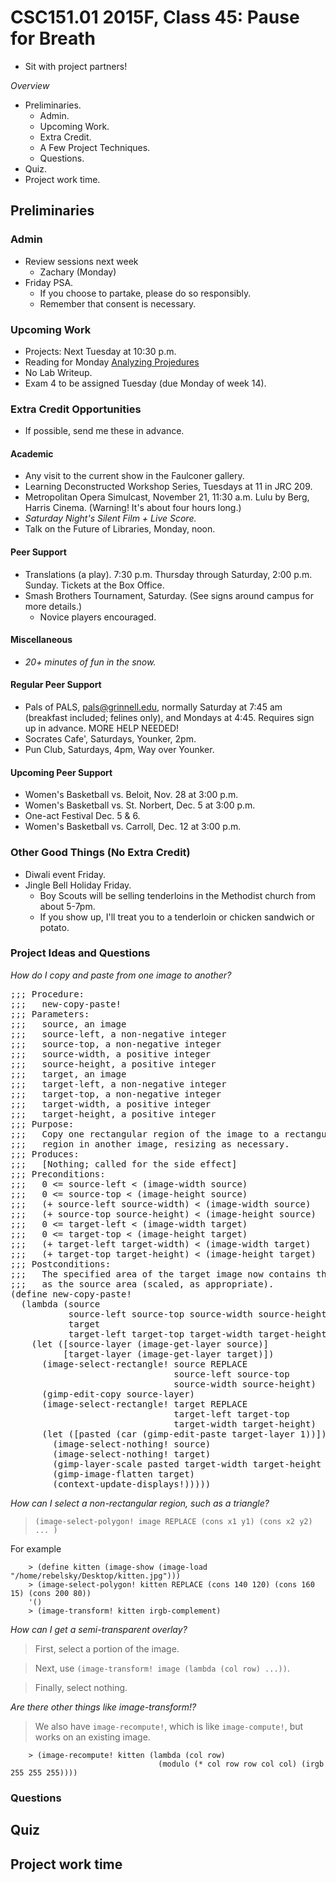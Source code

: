 CSC151.01 2015F, Class 45: Pause for Breath
===========================================

* Sit with project partners!

_Overview_

* Preliminaries.
    * Admin.
    * Upcoming Work.
    * Extra Credit.
    * A Few Project Techniques.
    * Questions.
* Quiz.
* Project work time.

Preliminaries
-------------

### Admin

* Review sessions next week
    * Zachary (Monday)
* Friday PSA.
    * If you choose to partake, please do so responsibly.
    * Remember that consent is necessary.

### Upcoming Work

* Projects: Next Tuesday at 10:30 p.m.
* Reading for Monday
  [Analyzing Projedures](../readings/analysis-reading.html)
* No Lab Writeup.
* Exam 4 to be assigned Tuesday (due Monday of week 14).

### Extra Credit Opportunities

* If possible, send me these in advance.

#### Academic

* Any visit to the current show in the Faulconer gallery.
* Learning Deconstructed Workshop Series, Tuesdays at 11 in JRC 209.
* Metropolitan Opera Simulcast, November 21, 11:30 a.m. Lulu by Berg, 
  Harris Cinema.  (Warning!  It's about four hours long.)
* *Saturday Night's Silent Film + Live Score.*
* Talk on the Future of Libraries, Monday, noon.

#### Peer Support

* Translations (a play).  7:30 p.m. Thursday through Saturday,
  2:00 p.m. Sunday.  Tickets at the Box Office.
* Smash Brothers Tournament, Saturday.  (See signs around campus for
  more details.)
    * Novice players encouraged.

#### Miscellaneous

* *20+ minutes of fun in the snow.*

#### Regular Peer Support

* Pals of PALS, pals@grinnell.edu, normally Saturday at 7:45 am (breakfast
  included; felines only), and Mondays at 4:45.  Requires sign up in 
  advance.    MORE HELP NEEDED!
* Socrates Cafe', Saturdays, Younker, 2pm.
* Pun Club, Saturdays, 4pm, Way over Younker.

#### Upcoming Peer Support

* Women's Basketball vs. Beloit, Nov. 28 at 3:00 p.m.
* Women's Basketball vs. St. Norbert, Dec. 5 at 3:00 p.m.
* One-act Festival Dec. 5 & 6.
* Women's Basketball vs. Carroll, Dec. 12 at 3:00 p.m.

### Other Good Things (No Extra Credit)

* Diwali event Friday.
* Jingle Bell Holiday Friday.
    * Boy Scouts will be selling tenderloins in the Methodist church from
      about 5-7pm.
    * If you show up, I'll treat you to a tenderloin or chicken sandwich
      or potato.

### Project Ideas and Questions

_How do I copy and paste from one image to another?_

<pre class="programlisting">
;;; Procedure:
;;;   new-copy-paste!
;;; Parameters:
;;;   source, an image
;;;   source-left, a non-negative integer
;;;   source-top, a non-negative integer
;;;   source-width, a positive integer
;;;   source-height, a positive integer
;;;   target, an image
;;;   target-left, a non-negative integer
;;;   target-top, a non-negative integer
;;;   target-width, a positive integer
;;;   target-height, a positive integer
;;; Purpose:
;;;   Copy one rectangular region of the image to a rectangular
;;;   region in another image, resizing as necessary.
;;; Produces: 
;;;   [Nothing; called for the side effect]
;;; Preconditions:
;;;   0 <= source-left < (image-width source)
;;;   0 <= source-top < (image-height source)
;;;   (+ source-left source-width) < (image-width source)
;;;   (+ source-top source-height) < (image-height source)
;;;   0 <= target-left < (image-width target)
;;;   0 <= target-top < (image-height target)
;;;   (+ target-left target-width) < (image-width target)
;;;   (+ target-top target-height) < (image-height target)
;;; Postconditions:
;;;   The specified area of the target image now contains the same subimage
;;;   as the source area (scaled, as appropriate).
(define new-copy-paste!
  (lambda (source 
           source-left source-top source-width source-height
           target
           target-left target-top target-width target-height)
    (let ([source-layer (image-get-layer source)]
          [target-layer (image-get-layer target)])
      (image-select-rectangle! source REPLACE 
                               source-left source-top 
                               source-width source-height)
      (gimp-edit-copy source-layer)
      (image-select-rectangle! target REPLACE
                               target-left target-top
                               target-width target-height)
      (let ([pasted (car (gimp-edit-paste target-layer 1))])
        (image-select-nothing! source)
        (image-select-nothing! target)
        (gimp-layer-scale pasted target-width target-height 1)
        (gimp-image-flatten target)
        (context-update-displays!)))))
</pre>

_How can I select a non-rectangular region, such as a triangle?_

> `(image-select-polygon! image REPLACE (cons x1 y1) (cons x2 y2) ... )`

For example

        > (define kitten (image-show (image-load "/home/rebelsky/Desktop/kitten.jpg")))
        > (image-select-polygon! kitten REPLACE (cons 140 120) (cons 160 15) (cons 200 80))
        '()
        > (image-transform! kitten irgb-complement)

_How can I get a semi-transparent overlay?_

> First, select a portion of the image.

> Next, use `(image-transform! image (lambda (col row) ...))`.

> Finally, select nothing.

_Are there other things like image-transform!?_

> We also have `image-recompute!`, which is like `image-compute!`, but works on an existing image.

        > (image-recompute! kitten (lambda (col row)
                                     (modulo (* col row row col col) (irgb 255 255 255))))

### Questions

Quiz
----

Project work time
-----------------

